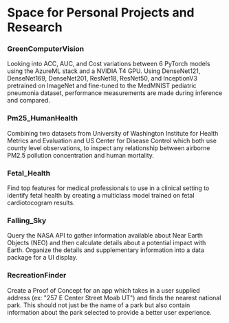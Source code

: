 # Space for Personal Projects and Research

### GreenComputerVision
Looking into ACC, AUC, and Cost variations between 6 PyTorch models using the AzureML stack and a NVIDIA T4 GPU. Using DenseNet121, DenseNet169, DenseNet201, ResNet18, ResNet50, and InceptionV3 pretrained on ImageNet and fine-tuned to the MedMNIST pediatric pneumonia dataset, performance measurements are made during inference and compared.

### Pm25_HumanHealth
Combining two datasets from University of Washington Institute for Health Metrics and Evaluation and US Center for Disease Control which both use county level observations, to inspect any relationship between airborne PM2.5 pollution concentration and human mortality.  

### Fetal_Health
Find top features for medical professionals to use in a clinical setting to identify fetal health by creating a multiclass model trained on fetal cardiotocogram results.

### Falling_Sky
Query the NASA API to gather information available about Near Earth Objects (NEO) and then calculate details about a potential impact with Earth. Organize the details and supplementary information into a data package for a UI display.

### RecreationFinder
Create a Proof of Concept for an app which takes in a user supplied address (ex: "257 E Center Street Moab UT") and finds the nearest national park. This should not just be the name of a park but also contain information about the park selected to provide a better user experience.

